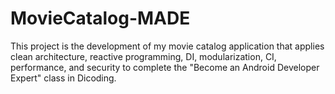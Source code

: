 # MovieCatalog-MADE
This project is the development of my movie catalog application that applies clean architecture, reactive programming, DI, modularization, CI, performance, and security to complete the "Become an Android Developer Expert" class in Dicoding.
